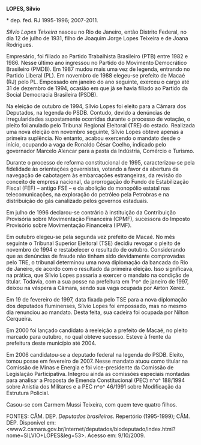 **LOPES, Sílvio**

\* dep. fed. RJ 1995-1996; 2007-2011.

*Sílvio Lopes Teixeira* nasceu no Rio de Janeiro, então Distrito
Federal, no dia 12 de julho de 1931, filho de Joaquim Jorge Lopes
Teixeira e de Joana Rodrigues.

Empresário, foi filiado ao Partido Trabalhista Brasileiro (PTB) entre
1982 e 1986. Nesse último ano ingressou no Partido do Movimento
Democrático Brasileiro (PMDB). Em 1987 mudou mais uma vez de legenda,
entrando no Partido Liberal (PL). Em novembro de 1988 elegeu-se prefeito
de Macaé (RJ) pelo PL. Empossado em janeiro do ano seguinte, exerceu o
cargo até 31 de dezembro de 1994, ocasião em que já se havia filiado ao
Partido da Social Democracia Brasileira (PSDB).

Na eleição de outubro de 1994, Sílvio Lopes foi eleito para a Câmara dos
Deputados, na legenda do PSDB. Contudo, devido a denúncias de
irregularidades supostamente ocorridas durante o processo de votação, o
pleito foi anulado pelo Tribunal Regional Eleitoral (TRE) do estado.
Realizada uma nova eleição em novembro seguinte, Sílvio Lopes obteve
apenas a primeira suplência. No entanto, acabou exercendo o mandato
desde o início, ocupando a vaga de Ronaldo César Coelho, indicado pelo
governador Marcelo Alencar para a pasta da Indústria, Comércio e
Turismo.

Durante o processo de reforma constitucional de 1995, caracterizou-se
pela fidelidade às orientações governistas, votando a favor da abertura
da navegação de cabotagem às embarcações estrangeiras, da revisão do
conceito de empresa nacional, da prorrogação do Fundo de Estabilização
Fiscal (FEF) – antigo FSE – e da abolição do monopólio estatal nas
telecomunicações, na exploração do petróleo pela Petrobras e na
distribuição do gás canalizado pelos governos estaduais.

Em julho de 1996 declarou-se contrário à instituição da Contribuição
Provisória sobre Movimentação Financeira (CPMF), sucessora do Imposto
Provisório sobre Movimentação Financeira (IPMF).

Em outubro elegeu-se pela segunda vez prefeito de Macaé. No mês seguinte
o Tribunal Superior Eleitoral (TSE) decidiu revogar o pleito de novembro
de 1994 e restabelecer o resultado de outubro. Considerando que as
denúncias de fraude não tinham sido devidamente comprovadas pelo TRE, o
tribunal determinou uma nova diplomação da bancada do Rio de Janeiro, de
acordo com o resultado da primeira eleição. Isso significava, na
prática, que Sílvio Lopes passaria a exercer o mandato na condição de
titular. Todavia, com a sua posse na prefeitura em 1^o^ de janeiro de
1997, deixou na véspera a Câmara, sendo sua vaga ocupada por Aírton
Xerez.

Em 19 de fevereiro de 1997, data fixada pelo TSE para a nova diplomação
dos deputados fluminenses, Sílvio Lopes foi empossado, mas no mesmo dia
renunciou ao mandato. Desta feita, sua cadeira foi ocupada por Nílton
Cerqueira.

Em 2000 foi lançado candidato à reeleição a prefeito de Macaé, no pleito
marcado para outubro, no qual obteve sucesso. Esteve à frente da
prefeitura deste município até 2004.

Em 2006 candidatou-se a deputado federal na legenda do PSDB. Eleito,
tomou posse em fevereiro de 2007. Nesse mandato atuou como titular na
Comissão de Minas e Energia e foi vice-presidente da Comissão de
Legislação Participativa. Integrou ainda as comissões especiais montadas
para analisar a Proposta de Emenda Constitucional (PEC) n^o^ 188/1994
sobre Anistia dos Militares e a PEC n^o^ 46/1991 sobre Modificação da
Estrutura Policial.

Casou-se com Carmem Mussi Teixeira, com quem teve quatro filhos.

FONTES: CÂM. DEP. *Deputados brasileiros*. Repertório (1995-1999); CÂM.
DEP. Disponível em:
\<www2.camara.gov.br/internet/deputados/biodeputado/index.html?nome=SILVIO+LOPES&leg=53\>.
Acesso em: 9/10/2009.
